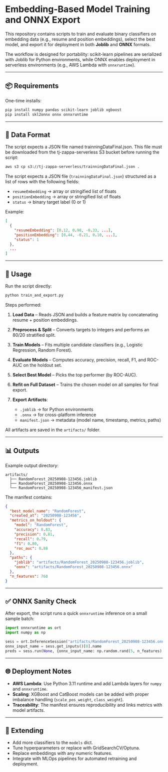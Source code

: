 # Embedding-Based Model Training and ONNX Export

This repository contains scripts to train and evaluate binary classifiers on embedding data (e.g., resume and position embeddings), select the best model, and export it for deployment in both **Joblib** and **ONNX** formats.  

The workflow is designed for portability: scikit-learn pipelines are serialized with Joblib for Python environments, while ONNX enables deployment in serverless environments (e.g., AWS Lambda with `onnxruntime`).

---

## 📦 Requirements

One-time installs:

```bash
pip install numpy pandas scikit-learn joblib xgboost
pip install skl2onnx onnx onnxruntime
````

---

## 📂 Data Format

The script expects a JSON file named trainningDataFinal.json.
This file must be downloaded from the tj-zappa-serverless S3 bucket before running the script:

```bash
aws s3 cp s3://tj-zappa-serverless/trainningDataFinal.json .
```

The script expects a JSON file (`trainningDataFinal.json`) structured as a list of rows with the following fields:

* `resumeEmbedding` → array or stringified list of floats
* `positionEmbedding` → array or stringified list of floats
* `status` → binary target label (0 or 1)

Example:

```json
[
  {
    "resumeEmbedding": [0.12, 0.98, -0.33, ...],
    "positionEmbedding": [0.44, -0.21, 0.10, ...],
    "status": 1
  },
  ...
]
```

---

## 🚀 Usage

Run the script directly:

```bash
python train_and_export.py
```

Steps performed:

1. **Load Data** – Reads JSON and builds a feature matrix by concatenating resume + position embeddings.
2. **Preprocess & Split** – Converts targets to integers and performs an 80/20 stratified split.
3. **Train Models** – Fits multiple candidate classifiers (e.g., Logistic Regression, Random Forest).
4. **Evaluate Models** – Computes accuracy, precision, recall, F1, and ROC-AUC on the holdout set.
5. **Select Best Model** – Picks the top performer (by ROC-AUC).
6. **Refit on Full Dataset** – Trains the chosen model on all samples for final export.
7. **Export Artifacts**:

   * `.joblib` → for Python environments
   * `.onnx` → for cross-platform inference
   * `manifest.json` → metadata (model name, timestamp, metrics, paths)

All artifacts are saved in the `artifacts/` folder.

---

## 📊 Outputs

Example output directory:

```
artifacts/
  ├── RandomForest_20250908-123456.joblib
  ├── RandomForest_20250908-123456.onnx
  └── RandomForest_20250908-123456_manifest.json
```

The manifest contains:

```json
{
  "best_model_name": "RandomForest",
  "created_at": "20250908-123456",
  "metrics_on_holdout": {
    "model": "RandomForest",
    "accuracy": 0.83,
    "precision": 0.81,
    "recall": 0.79,
    "f1": 0.80,
    "roc_auc": 0.88
  },
  "paths": {
    "joblib": "artifacts/RandomForest_20250908-123456.joblib",
    "onnx": "artifacts/RandomForest_20250908-123456.onnx"
  },
  "n_features": 768
}
```

---

## ✅ ONNX Sanity Check

After export, the script runs a quick `onnxruntime` inference on a small sample batch:

```python
import onnxruntime as ort
import numpy as np

sess = ort.InferenceSession("artifacts/RandomForest_20250908-123456.onnx")
onnx_input_name = sess.get_inputs()[0].name
preds = sess.run(None, {onnx_input_name: np.random.rand(5, n_features).astype(np.float32)})
```

---

## 🌐 Deployment Notes

* **AWS Lambda**: Use Python 3.11 runtime and add Lambda layers for `numpy` and `onnxruntime`.
* **Scaling**: XGBoost and CatBoost models can be added with proper imbalance handling (`scale_pos_weight`, `class_weight`).
* **Traceability**: The manifest ensures reproducibility and links metrics with model artifacts.

---

## 🔧 Extending

* Add more classifiers to the `models` dict.
* Tune hyperparameters or replace with GridSearchCV/Optuna.
* Replace embeddings with any numeric features.
* Integrate with MLOps pipelines for automated retraining and deployment.


